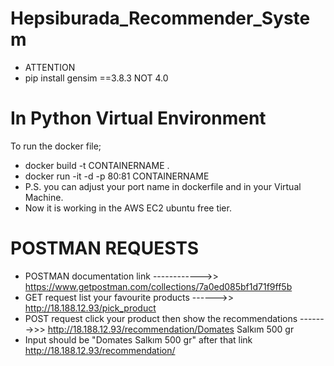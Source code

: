 # Hepsiburada_Recommender_System
- ATTENTION
- pip install gensim ==3.8.3 NOT 4.0



# In Python Virtual Environment
  To run the docker file;

-  docker build -t CONTAINERNAME .
-  docker run -it -d -p 80:81 CONTAINERNAME
- P.S. you can adjust your port name in dockerfile and in your Virtual Machine.
- Now it is working in the AWS EC2 ubuntu free tier.

# POSTMAN REQUESTS
- POSTMAN documentation link ------------>> https://www.getpostman.com/collections/7a0ed085bf1d71f9ff5b
- GET request  list your favourite products ------>>  http://18.188.12.93/pick_product
- POST request click your product then show the recommendations ------->>> http://18.188.12.93/recommendation/Domates Salkım 500 gr
- Input should be "Domates Salkım 500 gr" after that link http://18.188.12.93/recommendation/
